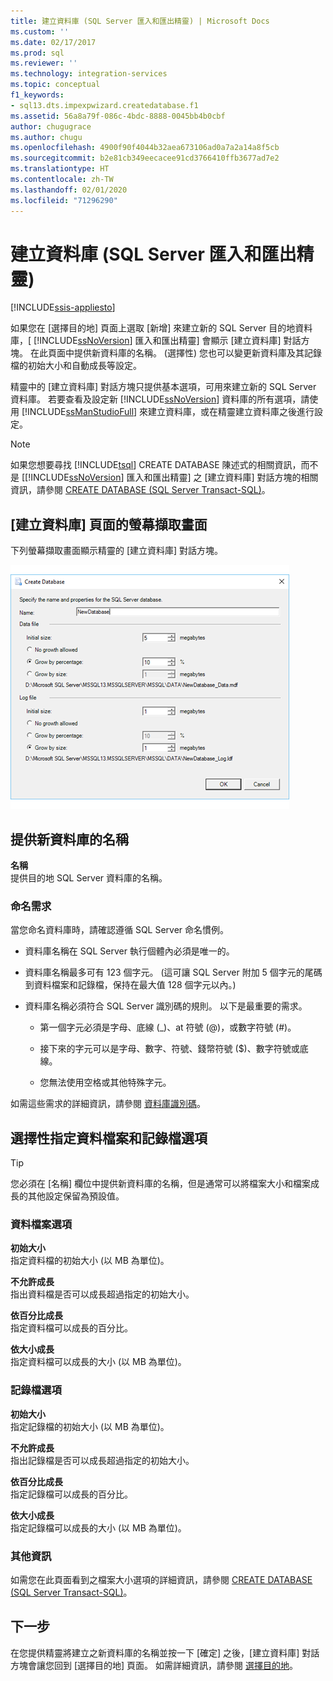 ```yaml
---
title: 建立資料庫 (SQL Server 匯入和匯出精靈) | Microsoft Docs
ms.custom: ''
ms.date: 02/17/2017
ms.prod: sql
ms.reviewer: ''
ms.technology: integration-services
ms.topic: conceptual
f1_keywords:
- sql13.dts.impexpwizard.createdatabase.f1
ms.assetid: 56a8a79f-086c-4bdc-8888-0045bb4b0cbf
author: chugugrace
ms.author: chugu
ms.openlocfilehash: 4900f90f4044b32aea673106ad0a7a2a14a8f5cb
ms.sourcegitcommit: b2e81cb349eecacee91cd3766410ffb3677ad7e2
ms.translationtype: HT
ms.contentlocale: zh-TW
ms.lasthandoff: 02/01/2020
ms.locfileid: "71296290"
---
```

# <a name="create-database-sql-server-import-and-export-wizard"></a>建立資料庫 (SQL Server 匯入和匯出精靈)

[!INCLUDE[ssis-appliesto](../../includes/ssis-appliesto-ssvrpluslinux-asdb-asdw-xxx.md)]


如果您在 [選擇目的地]  頁面上選取 [新增]  來建立新的 SQL Server 目的地資料庫，[ [!INCLUDE[ssNoVersion](../../includes/ssnoversion-md.md)] 匯入和匯出精靈] 會顯示 [建立資料庫]  對話方塊。 在此頁面中提供新資料庫的名稱。 (選擇性) 您也可以變更新資料庫及其記錄檔的初始大小和自動成長等設定。 

精靈中的 [建立資料庫]  對話方塊只提供基本選項，可用來建立新的 SQL Server 資料庫。 若要查看及設定新 [!INCLUDE[ssNoVersion](../../includes/ssnoversion-md.md)] 資料庫的所有選項，請使用 [!INCLUDE[ssManStudioFull](../../includes/ssmanstudiofull-md.md)] 來建立資料庫，或在精靈建立資料庫之後進行設定。 

> [!NOTE]
> 如果您想要尋找 [!INCLUDE[tsql](../../includes/tsql-md.md)] CREATE DATABASE 陳述式的相關資訊，而不是 [[!INCLUDE[ssNoVersion](../../includes/ssnoversion-md.md)] 匯入和匯出精靈] 之 [建立資料庫]  對話方塊的相關資訊，請參閱 [CREATE DATABASE &#40;SQL Server Transact-SQL&#41;](../../t-sql/statements/create-database-sql-server-transact-sql.md)。  

## <a name="screen-shot-of-the-create-database-page"></a>[建立資料庫] 頁面的螢幕擷取畫面  
下列螢幕擷取畫面顯示精靈的 [建立資料庫]  對話方塊。  

![[匯入和匯出精靈] 的 [建立資料庫] 頁面](../../integration-services/import-export-data/media/create-database.png "[匯入和匯出精靈] 的 [建立資料庫] 頁面")  

## <a name="provide-a-name-for-the-new-database"></a>提供新資料庫的名稱  
**名稱**  
 提供目的地 SQL Server 資料庫的名稱。
 
### <a name="naming-requirements"></a>命名需求
當您命名資料庫時，請確認遵循 SQL Server 命名慣例。  
  
-   資料庫名稱在 SQL Server 執行個體內必須是唯一的。  
  
-   資料庫名稱最多可有 123 個字元。 (這可讓 SQL Server 附加 5 個字元的尾碼到資料檔案和記錄檔，保持在最大值 128 個字元以內。)  
  
-   資料庫名稱必須符合 SQL Server 識別碼的規則。 以下是最重要的需求。  
  
    -   第一個字元必須是字母、底線 (_)、at 符號 (@)，或數字符號 (#)。  
  
    -   接下來的字元可以是字母、數字、符號、錢幣符號 ($)、數字符號或底線。  
  
    -   您無法使用空格或其他特殊字元。  
  
如需這些需求的詳細資訊，請參閱 [資料庫識別碼](../../relational-databases/databases/database-identifiers.md)。  

## <a name="optionally-specify-data-file-and-log-file-options"></a>選擇性指定資料檔案和記錄檔選項

> [!TIP]
> 您必須在 [名稱]  欄位中提供新資料庫的名稱，但是通常可以將檔案大小和檔案成長的其他設定保留為預設值。

### <a name="data-file-options"></a>資料檔案選項  
 **初始大小**  
 指定資料檔的初始大小 (以 MB 為單位)。  
  
 **不允許成長**  
 指出資料檔是否可以成長超過指定的初始大小。  
  
 **依百分比成長**  
 指定資料檔可以成長的百分比。  
  
 **依大小成長**  
 指定資料檔可以成長的大小 (以 MB 為單位)。  
  
### <a name="log-file-options"></a>記錄檔選項  
 **初始大小**  
 指定記錄檔的初始大小 (以 MB 為單位)。  
  
 **不允許成長**  
 指出記錄檔是否可以成長超過指定的初始大小。  
  
 **依百分比成長**  
 指定記錄檔可以成長的百分比。  
  
 **依大小成長**  
 指定記錄檔可以成長的大小 (以 MB 為單位)。  

### <a name="more-info"></a>其他資訊
如需您在此頁面看到之檔案大小選項的詳細資訊，請參閱 [CREATE DATABASE &#40;SQL Server Transact-SQL&#41;](../../t-sql/statements/create-database-sql-server-transact-sql.md)。 

## <a name="whats-next"></a>下一步  
 在您提供精靈將建立之新資料庫的名稱並按一下 [確定]  之後，[建立資料庫]  對話方塊會讓您回到 [選擇目的地]  頁面。 如需詳細資訊，請參閱 [選擇目的地](../../integration-services/import-export-data/choose-a-destination-sql-server-import-and-export-wizard.md)。  


